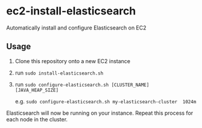 ec2-install-elasticsearch
=========================

Automatically install and configure Elasticsearch on EC2

Usage
-----

1. Clone this repository onto a new EC2 instance
2. run ```sudo install-elasticsearch.sh```
3. run ```sudo configure-elasticsearch.sh [CLUSTER_NAME]  [JAVA_HEAP_SIZE]```

   e.g. ```sudo configure-elasticsearch.sh my-elasticsearch-cluster  1024m```

Elasticsearch will now be running on your instance.  Repeat this process for each node in the cluster.

